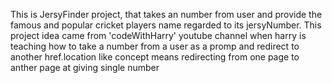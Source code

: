 This is JersyFinder project, that takes an number from user and provide the famous and popular cricket players name regarded to its jersyNumber.
This project idea came from 'codeWithHarry' youtube channel when harry is teaching how to take a number from a user as a promp and redirect to another href.location like concept means redirecting from one 
page to anther page at giving single number
